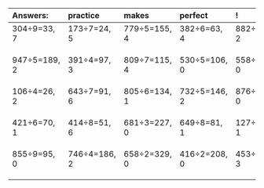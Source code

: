 | Answers: | practice | makes | perfect | ! |
| :--- | :--- | :--- | :--- | :--- |
| 304÷9=33, 7 | 173÷7=24, 5 | 779÷5=155, 4 | 382÷6=63, 4 | 882÷4=220, 2 | 
|   |   |   |   |   | 
|   |   |   |   |   | 
|   |   |   |   |   | 
| 947÷5=189, 2 | 391÷4=97, 3 | 809÷7=115, 4 | 530÷5=106, 0 | 558÷6=93, 0 | 
|   |   |   |   |   | 
|   |   |   |   |   | 
|   |   |   |   |   | 
| 106÷4=26, 2 | 643÷7=91, 6 | 805÷6=134, 1 | 732÷5=146, 2 | 876÷6=146, 0 | 
|   |   |   |   |   | 
|   |   |   |   |   | 
|   |   |   |   |   | 
| 421÷6=70, 1 | 414÷8=51, 6 | 681÷3=227, 0 | 649÷8=81, 1 | 127÷2=63, 1 | 
|   |   |   |   |   | 
|   |   |   |   |   | 
|   |   |   |   |   | 
| 855÷9=95, 0 | 746÷4=186, 2 | 658÷2=329, 0 | 416÷2=208, 0 | 453÷5=90, 3 | 
|   |   |   |   |   | 
|   |   |   |   |   | 
|   |   |   |   |   | 
